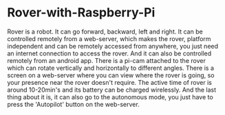 # Rover-with-Raspberry-Pi
Rover is a robot. It can go forward, backward, left and right. It can be controlled remotely from a web-server, which makes the rover, platform independent and can be remotely accessed from anywhere, you just need an internet connection to access the rover. And it can also be controlled remotely from an android app. There is a pi-cam attached to the rover which can rotate vertically and horizontally to different angles. There is a screen on a web-server where you can view where the rover is going, so your presence near the rover doesn't  require. The active time of rover is around 10-20min's and its battery can be charged wirelessly. And the last thing about it is, it can also go to the autonomous mode, you just have to press the 'Autopilot' button on the web-server.
